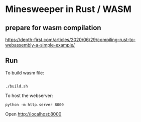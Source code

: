 # Minesweeper in Rust / WASM

## prepare for wasm compilation
https://depth-first.com/articles/2020/06/29/compiling-rust-to-webassembly-a-simple-example/

## Run 

To build wasm file:
```shell

./build.sh

```

To host the webserver: 

```shell
python -m http.server 8000
```

Open [http://localhost:8000](http://localhost:8000)